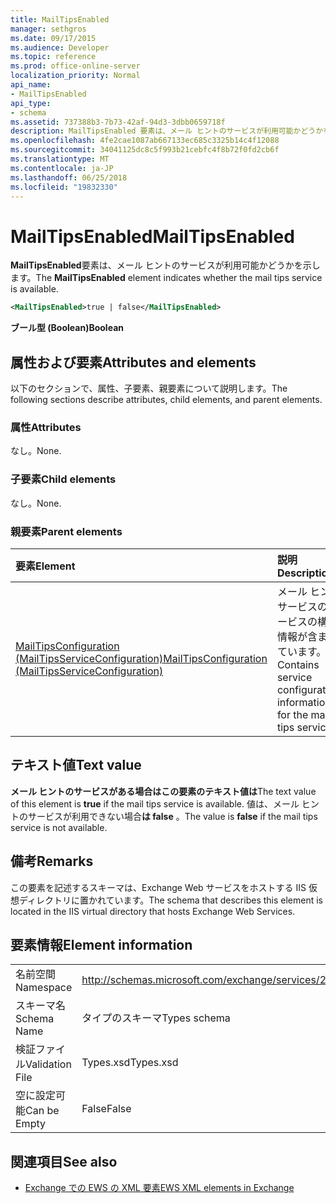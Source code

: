 ```yaml
---
title: MailTipsEnabled
manager: sethgros
ms.date: 09/17/2015
ms.audience: Developer
ms.topic: reference
ms.prod: office-online-server
localization_priority: Normal
api_name:
- MailTipsEnabled
api_type:
- schema
ms.assetid: 737388b3-7b73-42af-94d3-3dbb0659718f
description: MailTipsEnabled 要素は、メール ヒントのサービスが利用可能かどうかを示します。
ms.openlocfilehash: 4fe2cae1087ab667133ec685c3325b14c4f12088
ms.sourcegitcommit: 34041125dc8c5f993b21cebfc4f8b72f0fd2cb6f
ms.translationtype: MT
ms.contentlocale: ja-JP
ms.lasthandoff: 06/25/2018
ms.locfileid: "19832330"
---
```

# <a name="mailtipsenabled"></a><span data-ttu-id="ac981-103">MailTipsEnabled</span><span class="sxs-lookup"><span data-stu-id="ac981-103">MailTipsEnabled</span></span>

<span data-ttu-id="ac981-104">**MailTipsEnabled**要素は、メール ヒントのサービスが利用可能かどうかを示します。</span><span class="sxs-lookup"><span data-stu-id="ac981-104">The **MailTipsEnabled** element indicates whether the mail tips service is available.</span></span> 
  
```xml
<MailTipsEnabled>true | false</MailTipsEnabled>
```

 <span data-ttu-id="ac981-105">**ブール型 (Boolean)**</span><span class="sxs-lookup"><span data-stu-id="ac981-105">**Boolean**</span></span>
## <a name="attributes-and-elements"></a><span data-ttu-id="ac981-106">属性および要素</span><span class="sxs-lookup"><span data-stu-id="ac981-106">Attributes and elements</span></span>

<span data-ttu-id="ac981-107">以下のセクションで、属性、子要素、親要素について説明します。</span><span class="sxs-lookup"><span data-stu-id="ac981-107">The following sections describe attributes, child elements, and parent elements.</span></span>
  
### <a name="attributes"></a><span data-ttu-id="ac981-108">属性</span><span class="sxs-lookup"><span data-stu-id="ac981-108">Attributes</span></span>

<span data-ttu-id="ac981-109">なし。</span><span class="sxs-lookup"><span data-stu-id="ac981-109">None.</span></span>
  
### <a name="child-elements"></a><span data-ttu-id="ac981-110">子要素</span><span class="sxs-lookup"><span data-stu-id="ac981-110">Child elements</span></span>

<span data-ttu-id="ac981-111">なし。</span><span class="sxs-lookup"><span data-stu-id="ac981-111">None.</span></span>
  
### <a name="parent-elements"></a><span data-ttu-id="ac981-112">親要素</span><span class="sxs-lookup"><span data-stu-id="ac981-112">Parent elements</span></span>

|<span data-ttu-id="ac981-113">**要素**</span><span class="sxs-lookup"><span data-stu-id="ac981-113">**Element**</span></span>|<span data-ttu-id="ac981-114">**説明**</span><span class="sxs-lookup"><span data-stu-id="ac981-114">**Description**</span></span>|
|:-----|:-----|
|[<span data-ttu-id="ac981-115">MailTipsConfiguration (MailTipsServiceConfiguration)</span><span class="sxs-lookup"><span data-stu-id="ac981-115">MailTipsConfiguration (MailTipsServiceConfiguration)</span></span>](mailtipsconfiguration-mailtipsserviceconfiguration.md) <br/> |<span data-ttu-id="ac981-116">メール ヒント サービスのサービスの構成情報が含まれています。</span><span class="sxs-lookup"><span data-stu-id="ac981-116">Contains service configuration information for the mail tips service.</span></span>  <br/> |
   
## <a name="text-value"></a><span data-ttu-id="ac981-117">テキスト値</span><span class="sxs-lookup"><span data-stu-id="ac981-117">Text value</span></span>

<span data-ttu-id="ac981-118">**メール ヒントのサービスがある場合はこの要素のテキスト値は**</span><span class="sxs-lookup"><span data-stu-id="ac981-118">The text value of this element is **true** if the mail tips service is available.</span></span> <span data-ttu-id="ac981-119">値は、メール ヒントのサービスが利用できない場合**は false** 。</span><span class="sxs-lookup"><span data-stu-id="ac981-119">The value is **false** if the mail tips service is not available.</span></span> 
  
## <a name="remarks"></a><span data-ttu-id="ac981-120">備考</span><span class="sxs-lookup"><span data-stu-id="ac981-120">Remarks</span></span>

<span data-ttu-id="ac981-121">この要素を記述するスキーマは、Exchange Web サービスをホストする IIS 仮想ディレクトリに置かれています。</span><span class="sxs-lookup"><span data-stu-id="ac981-121">The schema that describes this element is located in the IIS virtual directory that hosts Exchange Web Services.</span></span>
  
## <a name="element-information"></a><span data-ttu-id="ac981-122">要素情報</span><span class="sxs-lookup"><span data-stu-id="ac981-122">Element information</span></span>

|||
|:-----|:-----|
|<span data-ttu-id="ac981-123">名前空間</span><span class="sxs-lookup"><span data-stu-id="ac981-123">Namespace</span></span>  <br/> |http://schemas.microsoft.com/exchange/services/2006/types  <br/> |
|<span data-ttu-id="ac981-124">スキーマ名</span><span class="sxs-lookup"><span data-stu-id="ac981-124">Schema Name</span></span>  <br/> |<span data-ttu-id="ac981-125">タイプのスキーマ</span><span class="sxs-lookup"><span data-stu-id="ac981-125">Types schema</span></span>  <br/> |
|<span data-ttu-id="ac981-126">検証ファイル</span><span class="sxs-lookup"><span data-stu-id="ac981-126">Validation File</span></span>  <br/> |<span data-ttu-id="ac981-127">Types.xsd</span><span class="sxs-lookup"><span data-stu-id="ac981-127">Types.xsd</span></span>  <br/> |
|<span data-ttu-id="ac981-128">空に設定可能</span><span class="sxs-lookup"><span data-stu-id="ac981-128">Can be Empty</span></span>  <br/> |<span data-ttu-id="ac981-129">False</span><span class="sxs-lookup"><span data-stu-id="ac981-129">False</span></span>  <br/> |
   
## <a name="see-also"></a><span data-ttu-id="ac981-130">関連項目</span><span class="sxs-lookup"><span data-stu-id="ac981-130">See also</span></span>



- [<span data-ttu-id="ac981-131">Exchange での EWS の XML 要素</span><span class="sxs-lookup"><span data-stu-id="ac981-131">EWS XML elements in Exchange</span></span>](ews-xml-elements-in-exchange.md)

